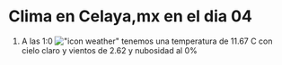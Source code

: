 # Clima en Celaya,mx en el dia 04

1. A las 1:0 !["icon weather"](http://openweathermap.org/img/w/01n.png) tenemos una temperatura de 11.67 C con cielo claro y  vientos de 2.62 y nubosidad al 0%
